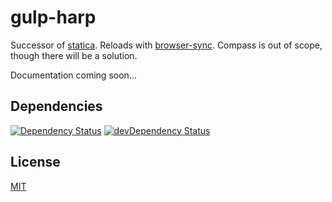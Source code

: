 # gulp-harp

Successor of [statica](https://github.com/orlin/statica).
Reloads with [browser-sync](http://www.browsersync.io).
Compass is out of scope, though there will be a solution.

Documentation coming soon...

## Dependencies

[![Dependency Status](https://david-dm.org/orlin/gulp-harp.svg)](https://david-dm.org/orlin/gulp-harp)
[![devDependency Status](https://david-dm.org/orlin/gulp-harp/dev-status.svg)](https://david-dm.org/orlin/gulp-harp#info=devDependencies)

## License

[MIT](http://orlin.mit-license.org)

